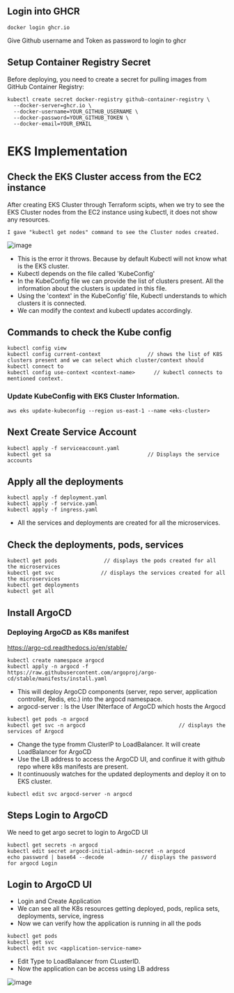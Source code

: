 ## Login into GHCR 

```
docker login ghcr.io
```

Give Github username and Token as password to login to ghcr


## Setup Container Registry Secret

Before deploying, you need to create a secret for pulling images from GitHub Container Registry:

```
kubectl create secret docker-registry github-container-registry \
  --docker-server=ghcr.io \
  --docker-username=YOUR_GITHUB_USERNAME \
  --docker-password=YOUR_GITHUB_TOKEN \
  --docker-email=YOUR_EMAIL
```

# EKS Implementation

## Check the EKS Cluster access from the EC2 instance

After creating EKS Cluster through Terraform scipts, when we try to see the EKS Cluster nodes from the EC2 instance using kubectl, it does not show any resources.


    I gave "kubectl get nodes" command to see the Cluster nodes created.

![image](https://github.com/user-attachments/assets/1387b980-538f-4a05-93a1-bcd8db45ebb1)

* This is the error it throws. Because by default Kubectl will not know what is the EKS cluster.
* Kubectl depends on the file called 'KubeConfig'
* In the KubeConfig file we can provide the list of clusters present. All the information about the clusters is updated in this file.
* Using the 'context' in the KubeConfig' file, Kubectl understands to which clusters it is connected.
* We can modify the context and kubectl updates accordingly.


## Commands to check the Kube config

```
kubectl config view
kubectl config current-context               // shows the list of K8S clusters present and we can select which cluster/context should kubectl connect to
kubectl config use-context <context-name>      // kubectl connects to mentioned context. 
```

### Update KubeConfig with EKS Cluster Information.

```
aws eks update-kubeconfig --region us-east-1 --name <eks-cluster>
```

## Next Create Service Account

```
kubectl apply -f serviceaccount.yaml
kubectl get sa                               // Displays the service accounts
```

## Apply all the deployments

```
kubectl apply -f deployment.yaml
kubectl apply -f service.yaml
kubectl apply -f ingress.yaml
```

- All the services and deployments are created for all the microservices.

## Check the deployments, pods, services

```
kubectl get pods               // displays the pods created for all the microservices
kubectl get svc               // displays the services created for all the microservices
kubectl get deployments
kubectl get all
```
   
## Install ArgoCD

### Deploying ArgoCD as K8s manifest

https://argo-cd.readthedocs.io/en/stable/

```
kubectl create namespace argocd
kubectl apply -n argocd -f https://raw.githubusercontent.com/argoproj/argo-cd/stable/manifests/install.yaml
```

- This will deploy ArgoCD components (server, repo server, application controller, Redis, etc.) into the argocd namespace.
- argocd-server : Is the User INterface of ArgoCD which hosts the Argocd

```
kubectl get pods -n argocd
kubectl get svc -n argocd                              // displays the  services of Argocd
```

- Change the type fromm ClusterIP to LoadBalancer. It will create LoadBalancer for ArgoCD
- Use the LB address to access the ArgoCD UI, and confirue it with github repo where k8s manifests are present.
- It continuously watches for the updated deployments and deploy it on to EKS cluster.

```
kubectl edit svc argocd-server -n argocd
```

## Steps Login to ArgoCD

We need to get argo secret to login to ArgoCD UI

```
kubectl get secrets -n argocd
kubectl edit secret argocd-initial-admin-secret -n argocd
echo password | base64 --decode            // displays the password for argocd Login
```

## Login to ArgoCD UI 

- Login and Create Application
- We can see all the K8s resources getting deployed, pods, replica sets, deployments, service, ingress
- Now we can verify how the application is running in all the pods

```
kubectl get pods
kubectl get svc
kubectl edit svc <application-service-name>                
```

- Edit Type to LoadBalancer from CLusterID. 
- Now the application can be access using LB address




![image](https://github.com/user-attachments/assets/0a84ae61-a01c-467a-a58d-432611a633d5)

